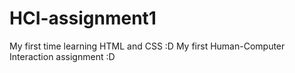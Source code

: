 # HCI-assignment1

My first time learning HTML and CSS :D
My first Human-Computer Interaction assignment :D
